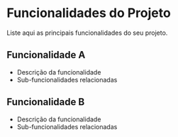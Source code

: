 # Funcionalidades do Projeto

Liste aqui as principais funcionalidades do seu projeto.

## Funcionalidade A
- Descrição da funcionalidade
- Sub-funcionalidades relacionadas

## Funcionalidade B
- Descrição da funcionalidade
- Sub-funcionalidades relacionadas
